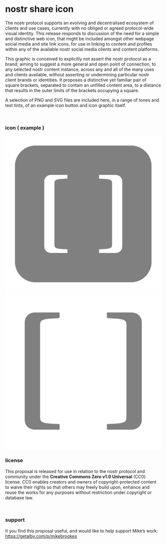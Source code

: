 # nostr share icon

The nostr protocol supports an evolving and decentralised ecosystem of clients and use cases, currently with no obliged or agreed protocol-wide visual identity. This release responds to discussion of the need for a simple and distinctive web icon, that might be included amongst other webpage social media and site link icons, for use in linking to content and profiles within any of the available nostr social media clients and content platforms.

This graphic is conceived to explicitly not assert the nostr protocol as a brand; aiming to suggest a more general and open point of connection, to any selected nostr content instance, across any and all of the many uses and clients available, without asserting or undermining particular nostr client brands or identities. It proposes a distinctive yet familiar pair of square brackets, separated to contain an unfilled content area, to a distance that results in the outer limits of the brackets occupying a square.

A selection of PNG and SVG files are included here, in a range of tones and test tints, of an example icon button and icon graphic itself.

</br>

### icon ( example )

![nostr icon base grey](/PNG/nostr_button_grey_1024px.png)  ![nostr icon grafic grey](/PNG/nostr_icon_grey_1024px.png)


### license
This proposal is released for use in relation to the nostr protocol and community under the **Creative Commons Zero v1.0 Universal** (CC0) license.
CC0 enables creators and owners of copyright-protected content to waive their rights so that others may freely build upon, enhance and reuse the works for any purposes without restriction under copyright or database law.

</br>

### support

It you find this proposal useful, and would like to help support Mike’s work: https://getalby.com/p/mikebrookes

</br>
